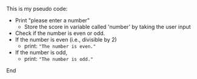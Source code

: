 This is my pseudo code:

* Print "please enter a number"
    * Store the score in variable called 'number' by taking the user input
* Check if the number is even or odd. 
* If the number is even (i.e., divisible by 2)
    * print: `"The number is even."`
* If the number is odd, 
    * print: `"The number is odd."`

End